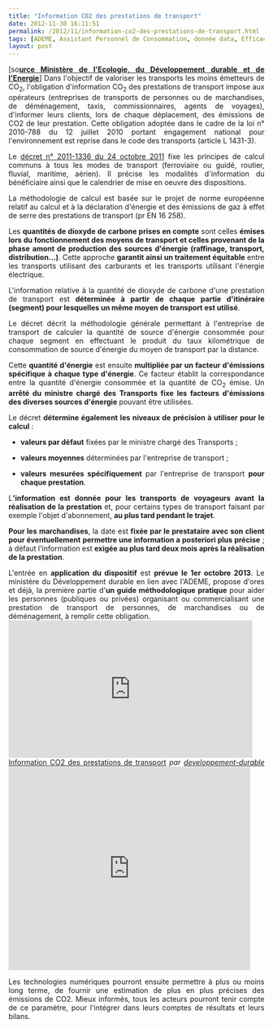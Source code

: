 ```yaml
---
title: "Information CO2 des prestations de transport"
date: 2012-11-30 16:11:51
permalink: /2012/11/information-co2-des-prestations-de-transport.html
tags: [ADEME, Assistant Personnel de Consommation, donnée data, Efficacité énergétique, externalité, marchandises, RSE, Véhicule, véhicule propre]
layout: post
---
```


<p style="text-align: justify;">[so<strong><a href="http://www.developpement-durable.gouv.fr/Presentation-de-la-reglementation,29898.html" target="_blank">urce Ministère de l'Ecologie, du Développement durable et de l'Energie</a></strong>] Dans l'objectif de valoriser les transports les moins émetteurs de CO<sub>2</sub>, l'obligation d'information CO<sub>2</sub> des prestations de transport impose aux opérateurs (entreprises de transports de personnes ou de marchandises, de déménagement, taxis, commissionnaires, agents de voyages), d'informer leurs clients, lors de chaque déplacement, des émissions de CO2 de leur prestation. Cette obligation adoptée dans le cadre de la loi n° 2010-788 du 12 juillet 2010 portant engagement national pour l'environnement est reprise dans le code des transports (article L 1431-3).</p> <p style="text-align: justify;">Le <a href="http://www.legifrance.gouv.fr/affichTexte.do?cidTexte=JORFTEXT000024710173" target="_blank">décret n° 2011-1336 du 24 octobre 2011</a> fixe les principes de calcul communs à tous les modes de transport (ferroviaire ou guidé, routier, fluvial, maritime, aérien). Il précise les modalités d'information du bénéficiaire ainsi que le calendrier de mise en oeuvre des dispositions.</p> <p style="text-align: justify;">La méthodologie de calcul est basée sur le projet de norme européenne relatif au calcul et à la déclaration d'énergie et des émissions de gaz à effet de serre des prestations de transport (pr EN 16 258). </p>  <!--more-->   <p style="text-align: justify;">Les <strong>quantités de dioxyde de carbone prises en compte</strong> sont celles <strong>émises lors du fonctionnement des moyens de transport et celles provenant de la phase amont de production des sources d'énergie (raffinage, transport, distribution…)</strong>. Cette approche <strong>garantit ainsi un traitement équitable</strong> entre les transports utilisant des carburants et les transports utilisant l'énergie électrique.</p> <p style="text-align: justify;">L'information relative à la quantité de dioxyde de carbone d'une prestation de transport est <strong>déterminée à partir de chaque partie d'itinéraire (segment) pour lesquelles un même moyen de transport est utilisé</strong>.</p> <p style="text-align: justify;">Le décret décrit la méthodologie générale permettant à l'entreprise de transport de calculer la quantité de source d'énergie consommée pour chaque segment en effectuant le produit du taux kilométrique de consommation de source d'énergie du moyen de transport par la distance.</p> <p style="text-align: justify;">Cette <strong>quantité d'énergie</strong> est ensuite <strong>multipliée par un facteur d'émissions spécifique à chaque type d'énergie</strong>. Ce facteur établit la correspondance entre la quantité d'énergie consommée et la quantité de CO<sub>2</sub> émise. Un <strong>arrêté du ministre chargé des Transports fixe les facteurs d'émissions des diverses sources d'énergie</strong> pouvant être utilisées.</p> <p style="text-align: justify;">Le décret <strong>détermine également les niveaux de précision à utiliser pour le calcul</strong> :</p> <ul style="text-align: justify;"> <li><strong>valeurs par défaut</strong> fixées par le ministre chargé des Transports ;</li> </ul> <ul style="text-align: justify;"> <li><strong>valeurs moyennes</strong> déterminées par l'entreprise de transport ;</li> </ul> <ul style="text-align: justify;"> <li><strong>valeurs mesurées spécifiquement</strong> par l'entreprise de transport <strong>pour chaque prestation</strong>.</li> </ul> <p style="text-align: justify;">L<strong>'information est donnée pour les transports de voyageurs avant la réalisation de la prestation</strong> et, pour certains types de transport faisant par exemple l'objet d'abonnement, <strong>au plus tard pendant le trajet</strong>.</p> <p style="text-align: justify;"><strong>Pour les marchandises</strong>, la date est <strong>fixée par le prestataire avec son client pour éventuellement permettre une information a posteriori plus précise</strong> ; à défaut l'information est <strong>exigée au plus tard deux mois après la réalisation de la prestation</strong>.</p> <p style="text-align: justify;">L'entrée en <strong>application du dispositif</strong> est <strong>prévue le 1er octobre 2013</strong>. Le ministère du Développement durable en lien avec l'ADEME, propose d'ores et déjà, la première partie d'<strong>un guide méthodologique pratique</strong> pour aider les personnes (publiques ou privées) organisant ou commercialisant une prestation de transport de personnes, de marchandises ou de déménagement, à remplir cette obligation.<br /> <iframe frameborder="0" height="270" src="http://www.dailymotion.com/embed/video/xpwklz" width="480"></iframe><br /><a href="http://www.dailymotion.com/video/xpwklz_information-co2-des-prestations-de-transport_news" target="_blank">Information CO2 des prestations de transport</a> <em>par <a href="http://www.dailymotion.com/developpement-durable" target="_blank">developpement-durable</a></em> <iframe frameborder="0" height="400" marginheight="0" marginwidth="0" scrolling="no" src="http://www.slideshare.net/slideshow/embed_code/15428559" width="476"></iframe></p> <p style="text-align: justify;">Les technologies numériques pourront ensuite permettre à plus ou moins long terme, de fournir une estimation de plus en plus précises des émissions de CO2. Mieux informés, tous les acteurs pourront tenir compte de ce paramètre, pour l'intégrer dans leurs comptes de résultats et leurs bilans.</p>

